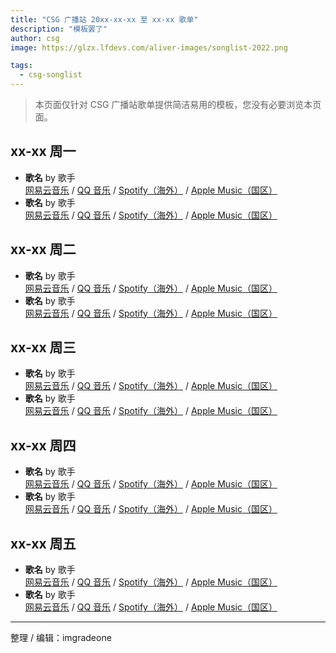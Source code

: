 ```yaml
---
title: "CSG 广播站 20xx-xx-xx 至 xx-xx 歌单"
description: "模板罢了"
author: csg
image: https://glzx.lfdevs.com/aliver-images/songlist-2022.png

tags:
  - csg-songlist
---
```


> 本页面仅针对 CSG 广播站歌单提供简洁易用的模板，您没有必要浏览本页面。

<!-- 如果周日有 -->

<!-- 
## xx-xx 周日

- **歌名** by 歌手  
  [网易云音乐]() / [QQ 音乐]()
- **歌名** by 歌手  
  [网易云音乐]() / [QQ 音乐]()

-->

<!-- 如需要 VIP 则如实标注 -->
<!-- 一般按
网易云音乐 / QQ 音乐 / Spotify（海外）/ Apple Music（国区）
的顺序，如果有必要，可以额外添加
咪咕音乐、bilibili、SoundCloud（海外）、YouTube（海外）链接
周杰伦的歌则直接 咪咕音乐 / QQ 音乐 / Spotify / Apple Music
没有版权则删除线 -->

## xx-xx 周一

- **歌名** by 歌手  
  [网易云音乐]() / [QQ 音乐]() / [Spotify（海外）]() / [Apple Music（国区）]()
- **歌名** by 歌手  
  [网易云音乐]() / [QQ 音乐]() / [Spotify（海外）]() / [Apple Music（国区）]()

## xx-xx 周二

- **歌名** by 歌手  
  [网易云音乐]() / [QQ 音乐]() / [Spotify（海外）]() / [Apple Music（国区）]()
- **歌名** by 歌手  
  [网易云音乐]() / [QQ 音乐]() / [Spotify（海外）]() / [Apple Music（国区）]()

## xx-xx 周三

- **歌名** by 歌手  
  [网易云音乐]() / [QQ 音乐]() / [Spotify（海外）]() / [Apple Music（国区）]()
- **歌名** by 歌手  
  [网易云音乐]() / [QQ 音乐]() / [Spotify（海外）]() / [Apple Music（国区）]()

## xx-xx 周四

- **歌名** by 歌手  
  [网易云音乐]() / [QQ 音乐]() / [Spotify（海外）]() / [Apple Music（国区）]()
- **歌名** by 歌手  
  [网易云音乐]() / [QQ 音乐]() / [Spotify（海外）]() / [Apple Music（国区）]()

## xx-xx 周五

- **歌名** by 歌手  
  [网易云音乐]() / [QQ 音乐]() / [Spotify（海外）]() / [Apple Music（国区）]()
- **歌名** by 歌手  
  [网易云音乐]() / [QQ 音乐]() / [Spotify（海外）]() / [Apple Music（国区）]()

---

整理 / 编辑：imgradeone

